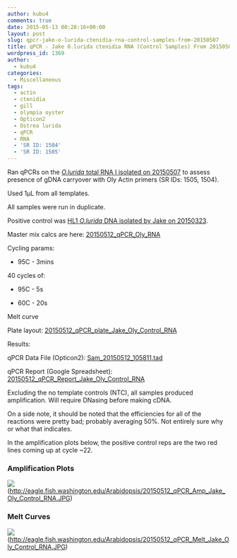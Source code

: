 ```yaml
---
author: kubu4
comments: true
date: 2015-05-13 00:28:16+00:00
layout: post
slug: qpcr-jake-o-lurida-ctenidia-rna-control-samples-from-20150507
title: qPCR - Jake O.lurida ctenidia RNA (Control Samples) From 20150507
wordpress_id: 1369
author:
  - kubu4
categories:
  - Miscellaneous
tags:
  - actin
  - ctenidia
  - gill
  - olympia oyster
  - Opticon2
  - Ostrea lurida
  - qPCR
  - RNA
  - 'SR ID: 1504'
  - 'SR ID: 1505'
---
```


Ran qPCRs on the [_O.lurida_ total RNA I isolated on 20150507](2015/05/07/rna-isolation-jakes-o-lurida-ctenidia-control-from-20150422.html) to assess presence of gDNA carryover with Oly Actin primers (SR IDs: 1505, 1504).

Used 1μL from all templates.

All samples were run in duplicate.

Positive control was [HL1 _O.lurida_ DNA isolated by Jake on 20150323](https://heareresearch.blogspot.com/2015/03/3-23-2015-ezna-dna-isolation-with-seed.html).

Master mix calcs are here: [20150512_qPCR_Oly_RNA](https://docs.google.com/spreadsheets/d/1-jUGGyD56GcA_uk07TFUEh2R0Y2e6DxeEzqdByTccJE/edit?usp=sharing)

Cycling params:




    
  * 95C - 3mins



40 cycles of:


    
  * 95C - 5s

    
  * 60C - 20s



Melt curve



Plate layout: [20150512_qPCR_plate_Jake_Oly_Control_RNA](https://docs.google.com/spreadsheets/d/1Ev85A7KgH3jrN6UnZd2b3gXySaX0rQqGt8_poKPcIks/edit?usp=sharing)





Results:

qPCR Data File (Opticon2): [Sam_20150512_105811.tad](https://eagle.fish.washington.edu/Arabidopsis/qPCR/Opticon/Sam_20150512_105811.tad)

qPCR Report (Google Spreadsheet): [20150512_qPCR_Report_Jake_Oly_Control_RNA](https://docs.google.com/spreadsheets/d/1F8_DalqoKNCebg54zy1Fg6OFmuwkQg90QOvi89YBJbk/edit?usp=sharing)

Excluding the no template controls (NTC), all samples produced amplification. Will require DNasing before making cDNA.

On a side note, it should be noted that the efficiencies for all of the reactions were pretty bad; probably averaging 50%. Not entirely sure why or what that indicates.

In the amplification plots below, the positive control reps are the two red lines coming up at cycle ~22.



### Amplification Plots



![](https://eagle.fish.washington.edu/Arabidopsis/20150512_qPCR_Amp_Jake_Oly_Control_RNA.JPG)(http://eagle.fish.washington.edu/Arabidopsis/20150512_qPCR_Amp_Jake_Oly_Control_RNA.JPG)







### Melt Curves



![](https://eagle.fish.washington.edu/Arabidopsis/20150512_qPCR_Melt_Jake_Oly_Control_RNA.JPG)(http://eagle.fish.washington.edu/Arabidopsis/20150512_qPCR_Melt_Jake_Oly_Control_RNA.JPG)




